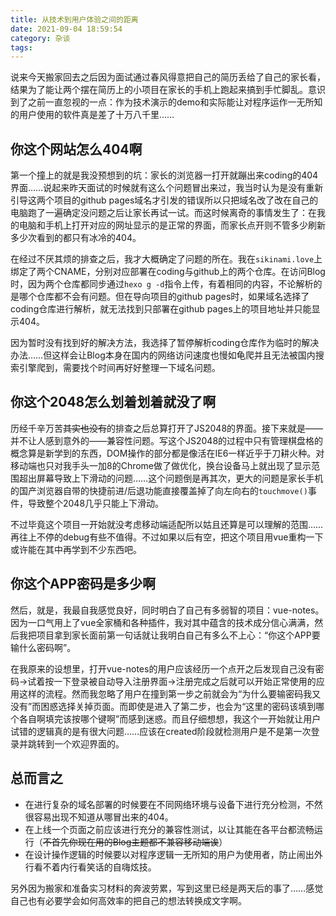```yaml
---
title: 从技术到用户体验之间的距离
date: 2021-09-04 18:59:54
category: 杂谈
tags:
---
```

说来今天搬家回去之后因为面试通过春风得意把自己的简历丢给了自己的家长看，结果为了能让两个摆在简历上的小项目在家长的手机上跑起来搞到手忙脚乱。意识到了之前一直忽视的一点：作为技术演示的demo和实际能让对程序运作一无所知的用户使用的软件真是差了十万八千里……

<!-- more -->

## 你这个网站怎么404啊

第一个撞上的就是我没预想到的坑：家长的浏览器一打开就蹦出来coding的404界面……说起来昨天面试的时候就有这么个问题冒出来过，我当时认为是没有重新引导这两个项目的github pages域名才引发的错误所以只把域名改了改在自己的电脑跑了一遍确定没问题之后让家长再试一试。而这时候离奇的事情发生了：在我的电脑和手机上打开对应的网址显示的是正常的界面，而家长点开则不管多少刷新多少次看到的都只有冰冷的404。

在经过不厌其烦的排查之后，我才大概确定了问题的所在。我在`sikinami.love`上绑定了两个CNAME，分别对应部署在coding与github上的两个仓库。在访问Blog时，因为两个仓库都同步通过`hexo g -d`指令上传，有着相同的内容，不论解析的是哪个仓库都不会有问题。但在导向项目的github pages时，如果域名选择了coding仓库进行解析，就无法找到只部署在github pages上的项目地址并只能显示404。

因为暂时没有找到好的解决方法，我选择了暂停解析coding仓库作为临时的解决办法……但这样会让Blog本身在国内的网络访问速度也慢如龟爬并且无法被国内搜索引擎爬到，需要找个时间再好好整理一下域名问题。

## 你这个2048怎么划着划着就没了啊

历经千辛万苦~~其实也没有~~的排查之后总算打开了JS2048的界面。接下来就是——并不让人感到意外的——兼容性问题。写这个JS2048的过程中只有管理棋盘格的概念算是新学到的东西，DOM操作的部分都是像活在IE6一样近乎于刀耕火种。对移动端也只对我手头一加8的Chrome做了做优化，换台设备马上就出现了显示范围超出屏幕导致上下滑动的问题……这个问题倒是再其次，更大的问题是家长手机的国产浏览器自带的快捷前进/后退功能直接覆盖掉了向左向右的`touchmove()`事件，导致整个2048几乎只能上下滑动。

不过毕竟这个项目一开始就没考虑移动端适配所以姑且还算是可以理解的范围……再往上不停的debug有些不值得。不过如果以后有空，把这个项目用vue重构一下或许能在其中再学到不少东西吧。

## 你这个APP密码是多少啊

然后，就是，我最自我感觉良好，同时明白了自己有多弱智的项目：vue-notes。因为一口气用上了vue全家桶和各种插件，我对其中蕴含的技术成分信心满满，然后我把项目拿到家长面前第一句话就让我明白自己有多么不上心：“你这个APP要输什么密码啊”。

在我原来的设想里，打开vue-notes的用户应该经历一个点开之后发现自己没有密码→试着按一下登录被自动导入注册界面→注册完成之后就可以开始正常使用的应用这样的流程。然而我忽略了用户在撞到第一步之前就会为“为什么要输密码我又没有”而困惑选择关掉页面。而即使是进入了第二步，也会为“这里的密码该填到哪个各自啊填完该按哪个键啊”而感到迷惑。而且仔细想想，我这个一开始就让用户试错的逻辑真的是有很大问题……应该在created阶段就检测用户是不是第一次登录并跳转到一个欢迎界面的。

## 总而言之

- 在进行复杂的域名部署的时候要在不同网络环境与设备下进行充分检测，不然很容易出现不知道从哪冒出来的404。
- 在上线一个页面之前应该进行充分的兼容性测试，以让其能在各平台都流畅运行（~~不首先你现在用的Blog主题都不兼容移动端诶~~）
- 在设计操作逻辑的时候要以对程序逻辑一无所知的用户为使用者，防止闹出外行看不着内行看笑话的自嗨炫技。

另外因为搬家和准备实习材料的奔波劳累，写到这里已经是两天后的事了……感觉自己也有必要学会如何高效率的把自己的想法转换成文字啊。
